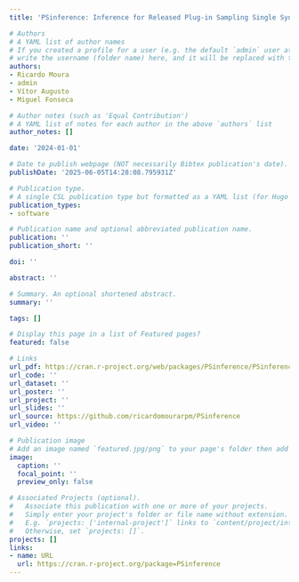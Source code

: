 ```yaml
---
title: 'PSinference: Inference for Released Plug-in Sampling Single Synthetic Dataset'

# Authors
# A YAML list of author names
# If you created a profile for a user (e.g. the default `admin` user at `content/authors/admin/`), 
# write the username (folder name) here, and it will be replaced with their full name and linked to their profile.
authors:
- Ricardo Moura
- admin
- Vítor Augusto
- Miguel Fonseca

# Author notes (such as 'Equal Contribution')
# A YAML list of notes for each author in the above `authors` list
author_notes: []

date: '2024-01-01'

# Date to publish webpage (NOT necessarily Bibtex publication's date).
publishDate: '2025-06-05T14:28:08.795931Z'

# Publication type.
# A single CSL publication type but formatted as a YAML list (for Hugo requirements).
publication_types:
- software

# Publication name and optional abbreviated publication name.
publication: ''
publication_short: ''

doi: ''

abstract: ''

# Summary. An optional shortened abstract.
summary: ''

tags: []

# Display this page in a list of Featured pages?
featured: false

# Links
url_pdf: https://cran.r-project.org/web/packages/PSinference/PSinference.pdf
url_code: ''
url_dataset: ''
url_poster: ''
url_project: ''
url_slides: ''
url_source: https://github.com/ricardomourarpm/PSinference
url_video: ''

# Publication image
# Add an image named `featured.jpg/png` to your page's folder then add a caption below.
image:
  caption: ''
  focal_point: ''
  preview_only: false

# Associated Projects (optional).
#   Associate this publication with one or more of your projects.
#   Simply enter your project's folder or file name without extension.
#   E.g. `projects: ['internal-project']` links to `content/project/internal-project/index.md`.
#   Otherwise, set `projects: []`.
projects: []
links:
- name: URL
  url: https://cran.r-project.org/package=PSinference
---
```



